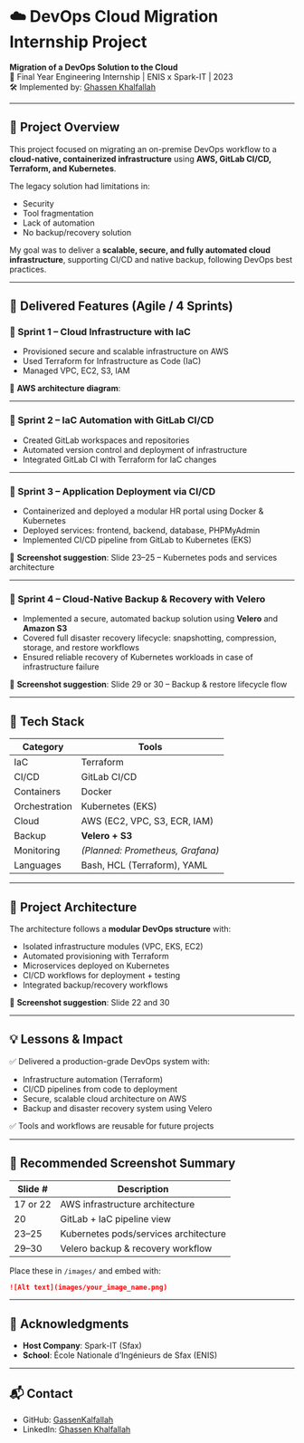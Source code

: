 
# ☁️ DevOps Cloud Migration Internship Project

**Migration of a DevOps Solution to the Cloud**  
📍 Final Year Engineering Internship | ENIS x Spark-IT | 2023  
🛠️ Implemented by: [Ghassen Khalfallah](https://www.linkedin.com/in/ghassenkhalfallah)

---

## 📌 Project Overview

This project focused on migrating an on-premise DevOps workflow to a **cloud-native, containerized infrastructure** using **AWS, GitLab CI/CD, Terraform, and Kubernetes**.

The legacy solution had limitations in:
- Security
- Tool fragmentation
- Lack of automation
- No backup/recovery solution

My goal was to deliver a **scalable, secure, and fully automated cloud infrastructure**, supporting CI/CD and native backup, following DevOps best practices.

---

## 🚀 Delivered Features (Agile / 4 Sprints)

### 🔹 Sprint 1 – Cloud Infrastructure with IaC
- Provisioned secure and scalable infrastructure on AWS
- Used Terraform for Infrastructure as Code (IaC)
- Managed VPC, EC2, S3, IAM

📸 **AWS architecture diagram**: 

---

### 🔹 Sprint 2 – IaC Automation with GitLab CI/CD
- Created GitLab workspaces and repositories
- Automated version control and deployment of infrastructure
- Integrated GitLab CI with Terraform for IaC changes


---

### 🔹 Sprint 3 – Application Deployment via CI/CD
- Containerized and deployed a modular HR portal using Docker & Kubernetes
- Deployed services: frontend, backend, database, PHPMyAdmin
- Implemented CI/CD pipeline from GitLab to Kubernetes (EKS)

📸 **Screenshot suggestion**: Slide 23–25 – Kubernetes pods and services architecture

---

### 🔹 Sprint 4 – Cloud-Native Backup & Recovery with Velero
- Implemented a secure, automated backup solution using **Velero** and **Amazon S3**
- Covered full disaster recovery lifecycle: snapshotting, compression, storage, and restore workflows
- Ensured reliable recovery of Kubernetes workloads in case of infrastructure failure

📸 **Screenshot suggestion**: Slide 29 or 30 – Backup & restore lifecycle flow

---

## 🧰 Tech Stack

| Category       | Tools                             |
|----------------|------------------------------------|
| IaC            | Terraform                          |
| CI/CD          | GitLab CI/CD                       |
| Containers     | Docker                             |
| Orchestration  | Kubernetes (EKS)                   |
| Cloud          | AWS (EC2, VPC, S3, ECR, IAM)       |
| Backup         | **Velero + S3**                    |
| Monitoring     | *(Planned: Prometheus, Grafana)*   |
| Languages      | Bash, HCL (Terraform), YAML        |

---

## 📁 Project Architecture

The architecture follows a **modular DevOps structure** with:
- Isolated infrastructure modules (VPC, EKS, EC2)
- Automated provisioning with Terraform
- Microservices deployed on Kubernetes
- CI/CD workflows for deployment + testing
- Integrated backup/recovery workflows

📸 **Screenshot suggestion**: Slide 22 and 30

---

## 💡 Lessons & Impact

✅ Delivered a production-grade DevOps system with:
- Infrastructure automation (Terraform)
- CI/CD pipelines from code to deployment
- Secure, scalable cloud architecture on AWS
- Backup and disaster recovery system using Velero

✅ Tools and workflows are reusable for future projects

---

## 📸 Recommended Screenshot Summary

| Slide # | Description                          |
|---------|--------------------------------------|
| 17 or 22| AWS infrastructure architecture      |
| 20      | GitLab + IaC pipeline view           |
| 23–25   | Kubernetes pods/services architecture|
| 29–30   | Velero backup & recovery workflow    |

Place these in `/images/` and embed with:
```markdown
![Alt text](images/your_image_name.png)
```

---

## 🤝 Acknowledgments

- **Host Company**: Spark-IT (Sfax)
- **School**: École Nationale d’Ingénieurs de Sfax (ENIS)

---

## 📬 Contact

- GitHub: [GassenKalfallah](https://github.com/GassenKalfallah)
- LinkedIn: [Ghassen Khalfallah](https://www.linkedin.com/in/ghassenkhalfallah)
